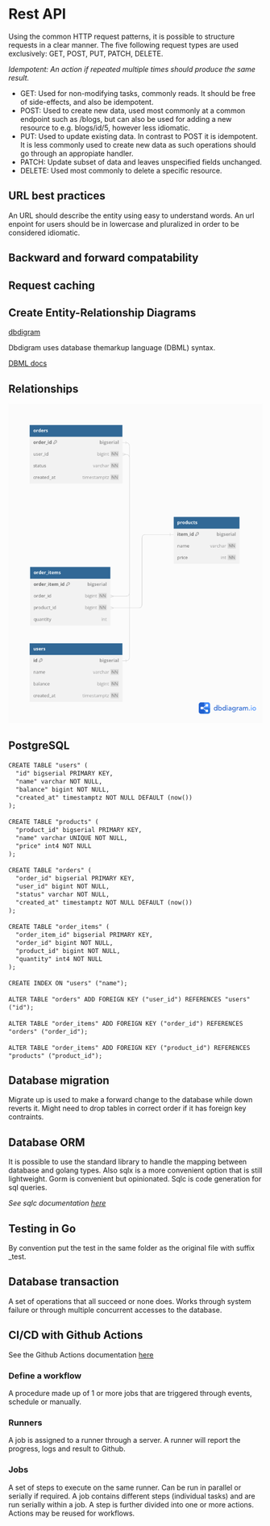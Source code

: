# Rest API
Using the common HTTP request patterns, it is possible to structure requests in a clear manner. The five following request types are used exclusively: GET, POST, PUT, PATCH, DELETE.

*Idempotent: An action if repeated multiple times should produce the same result.*

- GET: Used for non-modifying tasks, commonly reads. It should be free of side-effects, and also be idempotent.
- POST: Used to create new data, used most commonly at a common endpoint such as /blogs, but can also be used for adding a new resource to e.g. blogs/id/5, however less idiomatic.
- PUT: Used to update existing data. In contrast to POST it is idempotent. It is less commonly used to create new data as such operations should go through an appropiate handler. 
- PATCH: Update subset of data and leaves unspecified fields unchanged.
- DELETE: Used most commonly to delete a specific resource.

## URL best practices
An URL should describe the entity using easy to understand words. An url enpoint for users should be in lowercase and pluralized in order to be considered idiomatic.

## Backward and forward compatability

## Request caching

## Create Entity-Relationship Diagrams
[dbdigram](https://dbdiagram.io/home)

Dbdigram uses database themarkup language (DBML) syntax.

[DBML docs](https://dbml.dbdiagram.io/docs/)

## Relationships

![Alt text](boba.png)

## PostgreSQL

```
CREATE TABLE "users" (
  "id" bigserial PRIMARY KEY,
  "name" varchar NOT NULL,
  "balance" bigint NOT NULL,
  "created_at" timestamptz NOT NULL DEFAULT (now())
);

CREATE TABLE "products" (
  "product_id" bigserial PRIMARY KEY,
  "name" varchar UNIQUE NOT NULL,
  "price" int4 NOT NULL
);

CREATE TABLE "orders" (
  "order_id" bigserial PRIMARY KEY,
  "user_id" bigint NOT NULL,
  "status" varchar NOT NULL,
  "created_at" timestamptz NOT NULL DEFAULT (now())
);

CREATE TABLE "order_items" (
  "order_item_id" bigserial PRIMARY KEY,
  "order_id" bigint NOT NULL,
  "product_id" bigint NOT NULL,
  "quantity" int4 NOT NULL
);

CREATE INDEX ON "users" ("name");

ALTER TABLE "orders" ADD FOREIGN KEY ("user_id") REFERENCES "users" ("id");

ALTER TABLE "order_items" ADD FOREIGN KEY ("order_id") REFERENCES "orders" ("order_id");

ALTER TABLE "order_items" ADD FOREIGN KEY ("product_id") REFERENCES "products" ("product_id");

```

## Database migration

Migrate up is used to make a forward change to the database while down reverts it. Might need to drop tables in correct order if it has foreign key contraints. 

## Database ORM

It is possible to use the standard library to handle the mapping between database and golang types. Also sqlx is a more convenient option that is still lightweight. Gorm is convenient but opinionated. Sqlc is code generation for sql queries. 

*See sqlc documentation [here](https://docs.sqlc.dev/en/stable/tutorials/getting-started-postgresql.html)*

## Testing in Go

By convention put the test in the same folder as the original file with suffix _test. 

## Database transaction

A set of operations that all succeed or none does. Works through system failure or through multiple concurrent accesses to the database. 

## CI/CD with Github Actions
See the Github Actions documentation [here](https://docs.github.com/en/actions)

### Define a workflow
A procedure made up of 1 or more jobs that are triggered through events, schedule or manually.

### Runners
A job is assigned to a runner through a server. A runner will report the progress, logs and result to Github.

### Jobs
A set of steps to execute on the same runner. Can be run in parallel or serially if required. A job contains different steps (individual tasks) and are run serially within a job. A step is further divided into one or more actions. Actions may be reused for workflows.
